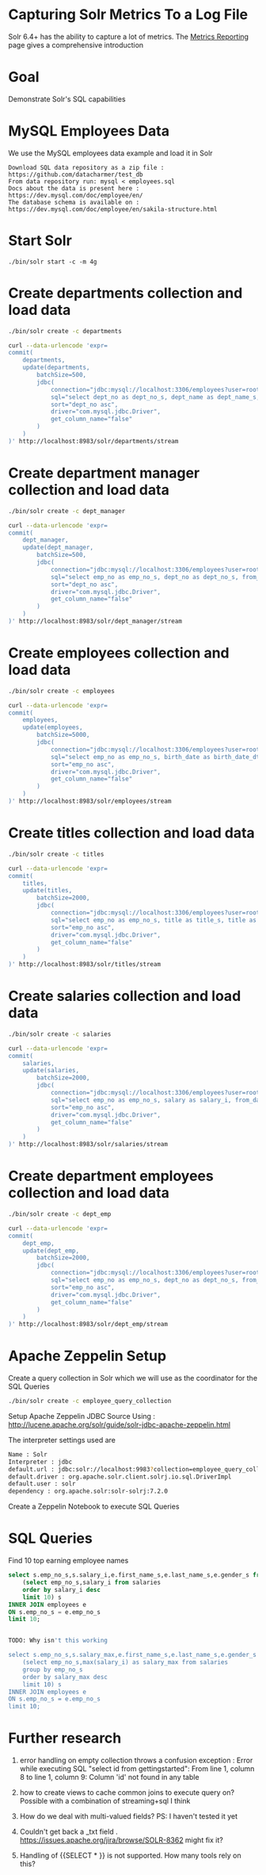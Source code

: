 # Capturing Solr Metrics To a Log File

Solr 6.4+ has the ability to capture a lot of metrics. The [Metrics Reporting](http://lucene.apache.org/solr/guide/metrics-reporting.html) page gives a comprehensive introduction  


# Goal
Demonstrate Solr's SQL capabilities 


# MySQL Employees Data
We use the MySQL employees data example and load it in Solr

```properties
Download SQL data repository as a zip file : https://github.com/datacharmer/test_db
From data repository run: mysql < employees.sql
Docs about the data is present here : https://dev.mysql.com/doc/employee/en/
The database schema is available on : https://dev.mysql.com/doc/employee/en/sakila-structure.html
```

# Start Solr

```properties
./bin/solr start -c -m 4g
```



# Create departments collection and load data

```bash
./bin/solr create -c departments

curl --data-urlencode 'expr=
commit(
    departments,
    update(departments,
        batchSize=500,
        jdbc(
            connection="jdbc:mysql://localhost:3306/employees?user=root",
            sql="select dept_no as dept_no_s, dept_name as dept_name_s, dept_name as dept_name_txt from departments",
            sort="dept_no asc",
            driver="com.mysql.jdbc.Driver",
            get_column_name="false"
        )
    )
)' http://localhost:8983/solr/departments/stream
```

# Create department manager collection and load data

```bash
./bin/solr create -c dept_manager

curl --data-urlencode 'expr=
commit(
    dept_manager,
    update(dept_manager,
        batchSize=500,
        jdbc(
            connection="jdbc:mysql://localhost:3306/employees?user=root",
            sql="select emp_no as emp_no_s, dept_no as dept_no_s, from_date as from_date_dt, to_date as to_date_dt from dept_manager",
            sort="dept_no asc",
            driver="com.mysql.jdbc.Driver",
            get_column_name="false"
        )
    )
)' http://localhost:8983/solr/dept_manager/stream
```

# Create employees collection and load data

```bash
./bin/solr create -c employees

curl --data-urlencode 'expr=
commit(
    employees,
    update(employees,
        batchSize=5000,
        jdbc(
            connection="jdbc:mysql://localhost:3306/employees?user=root",
            sql="select emp_no as emp_no_s, birth_date as birth_date_dt, first_name as first_name_s, last_name as last_name_s, gender as gender_s, hire_date as hire_date_dt from employees",
            sort="emp_no asc",
            driver="com.mysql.jdbc.Driver",
            get_column_name="false"
        )
    )
)' http://localhost:8983/solr/employees/stream
```

# Create titles collection and load data

```bash
./bin/solr create -c titles

curl --data-urlencode 'expr=
commit(
    titles,
    update(titles,
        batchSize=2000,
        jdbc(
            connection="jdbc:mysql://localhost:3306/employees?user=root",
            sql="select emp_no as emp_no_s, title as title_s, title as title_txt, from_date as from_date_dt, to_date as to_date_dt from titles",
            sort="emp_no asc",
            driver="com.mysql.jdbc.Driver",
            get_column_name="false"
        )
    )
)' http://localhost:8983/solr/titles/stream
```

# Create salaries collection and load data

```bash
./bin/solr create -c salaries

curl --data-urlencode 'expr=
commit(
    salaries,
    update(salaries,
        batchSize=2000,
        jdbc(
            connection="jdbc:mysql://localhost:3306/employees?user=root",
            sql="select emp_no as emp_no_s, salary as salary_i, from_date as from_date_dt, to_date as to_date_dt from salaries",
            sort="emp_no asc",
            driver="com.mysql.jdbc.Driver",
            get_column_name="false"
        )
    )
)' http://localhost:8983/solr/salaries/stream
```

# Create department employees collection and load data

```bash
./bin/solr create -c dept_emp

curl --data-urlencode 'expr=
commit(
    dept_emp,
    update(dept_emp,
        batchSize=2000,
        jdbc(
            connection="jdbc:mysql://localhost:3306/employees?user=root",
            sql="select emp_no as emp_no_s, dept_no as dept_no_s, from_date as from_date_dt, to_date as to_date_dt from dept_emp",
            sort="emp_no asc",
            driver="com.mysql.jdbc.Driver",
            get_column_name="false"
        )
    )
)' http://localhost:8983/solr/dept_emp/stream
```

# Apache Zeppelin Setup


Create a query collection in Solr which we will use as the coordinator for the SQL Queries

```bash
./bin/solr create -c employee_query_collection
```

Setup Apache Zeppelin JDBC Source Using : http://lucene.apache.org/solr/guide/solr-jdbc-apache-zeppelin.html

The interpreter settings used are

```bash
Name : Solr
Interpreter : jdbc
default.url : jdbc:solr://localhost:9983?collection=employee_query_collection
default.driver : org.apache.solr.client.solrj.io.sql.DriverImpl
default.user : solr
dependency : org.apache.solr:solr-solrj:7.2.0

```

Create a Zeppelin Notebook to execute SQL Queries

# SQL Queries


Find 10 top earning employee names

```sql
select s.emp_no_s,s.salary_i,e.first_name_s,e.last_name_s,e.gender_s from 
    (select emp_no_s,salary_i from salaries
    order by salary_i desc
    limit 10) s
INNER JOIN employees e
ON s.emp_no_s = e.emp_no_s
limit 10;


TODO: Why isn't this working 

select s.emp_no_s,s.salary_max,e.first_name_s,e.last_name_s,e.gender_s from 
    (select emp_no_s,max(salary_i) as salary_max from salaries 
    group by emp_no_s
    order by salary_max desc
    limit 10) s
INNER JOIN employees e
ON s.emp_no_s = e.emp_no_s
limit 10;
```

# Further research

1. error handling on empty collection throws a confusion exception  :
   Error while executing SQL "select id from gettingstarted": From line 1, column 8 to line 1, column 9: Column 'id' not found in any table
   
2. how to create views to cache common joins to execute query on? Possible with a combination of streaming+sql I think

3. How do we deal with multi-valued fields? PS: I haven't tested it yet

4. Couldn't get back a _txt field . https://issues.apache.org/jira/browse/SOLR-8362 might fix it?

5. Handling of {{SELECT * }} is not supported. How many tools rely on this? 